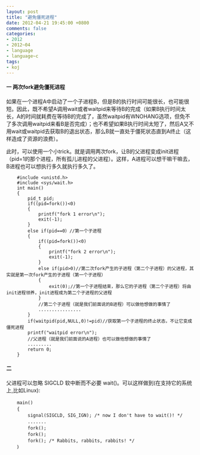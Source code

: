 ```yaml
---
layout: post
title: "避免僵死进程"
date: 2012-04-21 19:45:00 +0800
comments: false
categories:
- 2012
- 2012~04
- language
- language~c
tags:
- koj
---
```

#### 一 两次fork避免僵死进程
如果在一个进程A中启动了一个子进程B，但是B的执行时间可能很长，也可能很短。因此，既不希望A调用wait或者waitpid来等待B的完成（如果B执行时间太长，A的时间就耗费在等待B的完成了，虽然waitpid有WNOHANG选项，但免不了多次调用waitpid来看B是否完成）；也不希望如果B执行时间太短了，然后A又不用wait或waitpid去获取B的退出状态，那么B就一直处于僵死状态直到A终止（这样造成了资源的浪费）。

此时，可以使用一个小trick。就是调用两次fork，让B的父进程变成init进程（pid=1的那个进程，所有孤儿进程的父进程）。这样，A进程可以想干嘛干嘛去，B进程也可以想执行多久就执行多久了。
```
	#include <unistd.h>
	#include <sys/wait.h>
	int main()
	{
		pid_t pid;
		if((pid=fork())<0)
		{
			printf("fork 1 error\n");
			exit(-1);
		}
		else if(pid==0）//第一个子进程
		{
			if((pid=fork())<0)
			{
				printf("fork 2 error\n");
				exit(-1);
			}
			else if(pid>0)//第二次fork产生的子进程（第二个子进程）的父进程，其实就是第一次fork产生的子进程（第一个子进程）
			{
				exit(0);//第一个子进程结束，那么它的子进程（第二个子进程）将由init进程领养，init进程成为第二个子进程的父进程
			}
			//第二个子进程（就是我们前面说的B进程）可以做他想做的事情了
			................
		}
		if(waitpid(pid,NULL,0)!=pid)//获取第一个子进程的终止状态，不让它变成僵死进程
		printf("waitpid error\n");
		//父进程（就是我们前面说的A进程）也可以做他想做的事情了
		.........
		return 0;
	}
```

#### 二
父进程可以忽略 SIGCLD 软中断而不必要 wait()。可以这样做到(在支持它的系统上,比如Linux):　
```
	main()　　
	{　　
		signal(SIGCLD, SIG_IGN); /* now I don't have to wait()! */　　
		.......　　
		fork();　　
		fork();　　
		fork(); /* Rabbits, rabbits, rabbits! */　　
	｝
```

